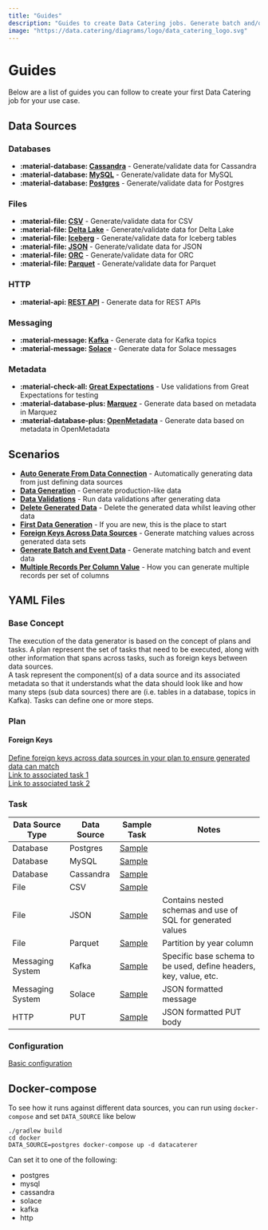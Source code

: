 ```yaml
---
title: "Guides"
description: "Guides to create Data Catering jobs. Generate batch and/or event data, validate data, read metadata or any other scenario."
image: "https://data.catering/diagrams/logo/data_catering_logo.svg"
---
```


# Guides

Below are a list of guides you can follow to create your first Data Catering job for your use case.

## Data Sources

### Databases

<div class="grid cards" markdown>

- __:material-database: [Cassandra]__ - Generate/validate data for Cassandra
- __:material-database: [MySQL]__ - Generate/validate data for MySQL
- __:material-database: [Postgres]__ - Generate/validate data for Postgres

</div>
  
  [Cassandra]: data-source/database/cassandra.md
  [MySQL]: data-source/database/mysql.md
  [Postgres]: data-source/database/postgres.md

### Files

<div class="grid cards" markdown>

- __:material-file: [CSV]__ - Generate/validate data for CSV
- __:material-file: [Delta Lake]__ - Generate/validate data for Delta Lake
- __:material-file: [Iceberg]__ - Generate/validate data for Iceberg tables
- __:material-file: [JSON]__ - Generate/validate data for JSON
- __:material-file: [ORC]__ - Generate/validate data for ORC
- __:material-file: [Parquet]__ - Generate/validate data for Parquet

</div>

  [CSV]: data-source/file/csv.md
  [Delta Lake]: data-source/file/delta-lake.md
  [Iceberg]: data-source/file/iceberg.md
  [JSON]: data-source/file/json.md
  [ORC]: data-source/file/orc.md
  [Parquet]: data-source/file/parquet.md

### HTTP

<div class="grid cards" markdown>

- __:material-api: [REST API]__ - Generate data for REST APIs

</div>

  [REST API]: data-source/http/http.md

### Messaging

<div class="grid cards" markdown>

- __:material-message: [Kafka]__ - Generate data for Kafka topics
- __:material-message: [Solace]__ - Generate data for Solace messages

</div>

  [Kafka]: data-source/messaging/kafka.md
  [Solace]: data-source/messaging/solace.md

### Metadata

<div class="grid cards" markdown>

- __:material-check-all: [Great Expectations]__ - Use validations from Great Expectations for testing
- __:material-database-plus: [Marquez]__ - Generate data based on metadata in Marquez
- __:material-database-plus: [OpenMetadata]__ - Generate data based on metadata in OpenMetadata

</div>

  [Great Expectations]: data-source/metadata/great-expectations.md
  [Marquez]: data-source/metadata/marquez.md
  [OpenMetadata]: data-source/metadata/open-metadata.md


## Scenarios

<div class="grid cards" markdown>

- __[Auto Generate From Data Connection]__ - Automatically generating data from just defining data sources
- __[Data Generation]__ - Generate production-like data
- __[Data Validations]__ - Run data validations after generating data
- __[Delete Generated Data]__ - Delete the generated data whilst leaving other data
- __[First Data Generation]__ - If you are new, this is the place to start
- __[Foreign Keys Across Data Sources]__ - Generate matching values across generated data sets
- __[Generate Batch and Event Data]__ - Generate matching batch and event data
- __[Multiple Records Per Column Value]__ - How you can generate multiple records per set of columns

</div>

  [Auto Generate From Data Connection]: scenario/auto-generate-connection.md
  [Data Generation]: scenario/data-generation.md
  [Data Validations]: scenario/data-validation.md
  [Delete Generated Data]: scenario/delete-generated-data.md
  [First Data Generation]: scenario/first-data-generation.md
  [Foreign Keys Across Data Sources]: scenario/batch-and-event.md
  [Generate Batch and Event Data]: scenario/batch-and-event.md
  [Multiple Records Per Column Value]: scenario/records-per-column.md

## YAML Files

### Base Concept

The execution of the data generator is based on the concept of plans and tasks. A plan represent the set of tasks that
need to be executed,
along with other information that spans across tasks, such as foreign keys between data sources.  
A task represent the component(s) of a data source and its associated metadata so that it understands what the data
should look like
and how many steps (sub data sources) there are (i.e. tables in a database, topics in Kafka). Tasks can define one or
more steps.

### Plan

#### Foreign Keys

[Define foreign keys across data sources in your plan to ensure generated data can match](https://github.com/data-catering/data-caterer-example/blob/main/docker/data/custom/plan/foreign-key-example.yaml)  
[Link to associated task 1](https://github.com/data-catering/data-caterer-example/blob/main/docker/data/custom/task/file/json/json-account-task.yaml)  
[Link to associated task 2](https://github.com/data-catering/data-caterer-example/blob/main/docker/data/custom/task/jdbc/postgres/postgres-account-task.yaml)

### Task

| Data Source Type | Data Source | Sample Task                                                                                                                                  | Notes                                                             |
|------------------|-------------|----------------------------------------------------------------------------------------------------------------------------------------------|-------------------------------------------------------------------|
| Database         | Postgres    | [Sample](https://github.com/data-catering/data-caterer-example/blob/main/docker/data/custom/task/jdbc/postgres/postgres-account-task.yaml)   |                                                                   |
| Database         | MySQL       | [Sample](https://github.com/data-catering/data-caterer-example/blob/main/docker/data/custom/task/jdbc/mysql/mysql-account-task.yaml)         |                                                                   |
| Database         | Cassandra   | [Sample](https://github.com/data-catering/data-caterer-example/blob/main/docker/data/custom/task/cassandra/cassandra-customer-task.yaml)     |                                                                   |
| File             | CSV         | [Sample](https://github.com/data-catering/data-caterer-example/blob/main/docker/data/custom/task/file/csv/csv-transaction-task.yaml)         |                                                                   |
| File             | JSON        | [Sample](https://github.com/data-catering/data-caterer-example/blob/main/docker/data/custom/task/file/json/json-account-task.yaml)           | Contains nested schemas and use of SQL for generated values       |
| File             | Parquet     | [Sample](https://github.com/data-catering/data-caterer-example/blob/main/docker/data/custom/task/file/parquet/parquet-transaction-task.yaml) | Partition by year column                                          |
| Messaging System | Kafka       | [Sample](https://github.com/data-catering/data-caterer-example/blob/main/docker/data/custom/task/kafka/kafka-account-task.yaml)              | Specific base schema to be used, define headers, key, value, etc. |
| Messaging System | Solace      | [Sample](https://github.com/data-catering/data-caterer-example/blob/main/docker/data/custom/task/jms/solace/jms-account-task.yaml)           | JSON formatted message                                            |
| HTTP             | PUT         | [Sample](https://github.com/data-catering/data-caterer-example/blob/main/docker/data/custom/task/http/http-account-task.yaml)                | JSON formatted PUT body                                           |

### Configuration

[Basic configuration](https://github.com/data-catering/data-caterer-example/blob/main/docker/data/custom/application.conf)

## Docker-compose

To see how it runs against different data sources, you can run using `docker-compose` and set `DATA_SOURCE` like below

```shell
./gradlew build
cd docker
DATA_SOURCE=postgres docker-compose up -d datacaterer
```

Can set it to one of the following:

- postgres
- mysql
- cassandra
- solace
- kafka
- http
